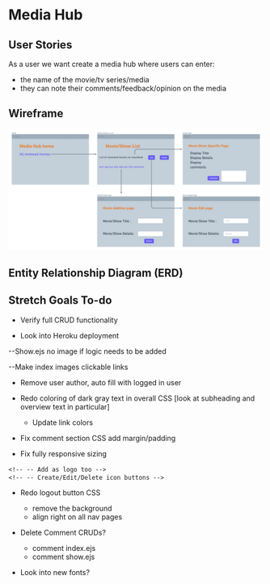 # Media Hub

## User Stories

As a user we want create a media hub where users can enter:
- the name of the movie/tv series/media
- they can note their comments/feedback/opinion on the media

## Wireframe 
![wireframe](./wireframe.png "wireframe")

## Entity Relationship Diagram (ERD)


## Stretch Goals To-do
- Verify full CRUD functionality

- Look into Heroku deployment

--Show.ejs no image if logic needs to be added
<!-- --Increase text area of comment body -->
--Make index images clickable links
<!-- --Remove image not found fake title -->
<!-- --Add login CSS -->
<!-- --Add register CSS -->
<!-- --Details text box edit/new -->

- Remove user author, auto fill with logged in user

- Redo coloring of dark gray text in overall CSS [look at subheading and overview text in particular]
    - Update link colors

- Fix comment section CSS add margin/padding

- Fix fully responsive sizing

<!-- - Add Font Awesome Icons -->
    <!-- -- Add as logo too -->
    <!-- -- Create/Edit/Delete icon buttons -->

- Redo logout button CSS
    - remove the background
    - align right on all nav pages

- Delete Comment CRUDs?
    - comment index.ejs
    - comment show.ejs

- Look into new fonts?
